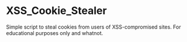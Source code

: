 # XSS_Cookie_Stealer

Simple script to steal cookies from users of XSS-compromised sites. 
For educational purposes only and whatnot.
